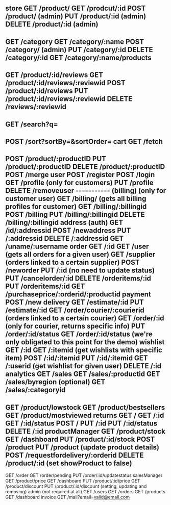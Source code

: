  store
  GET /product/
  GET /prodcut/:id
  POST /product/ (admin)
  PUT /product/:id (admin)
  DELETE /product/:id (admin)
  ----------
  GET /category
  GET /category/:name
  POST /category/ (admin)
  PUT /category/:id
  DELETE /category/:id
  GET /category/:name/products
  -----------
  GET /product/:id/reviews
  GET /product/:id/reviews/:reviewid
  POST /product/:id/reviews
  PUT /product/:id/reviews/:reviewid
  DELETE /reviews/:reviewid
  -----
  GET /search?q=
  -----
  POST /sort?sortBy=&sortOrder=
cart
  GET /fetch
  -----------
  POST /product/:productID
  PUT /product/:productID
  DELETE /product/:productID
  POST /merge
user
  POST /register
  POST /login 
  GET /profile (only for customers)
  PUT /profile
  DELETE /removeuser
  ----------- (billing) (only for customer user)
  GET /billing/ (gets all billing profiles for customer)
  GET /billing/:billingid
  POST /billing
  PUT /billing/:billingid
  DELETE /billing/:billingid
address (auth)
  GET /id/:addressid
  POST /newaddress
  PUT /:addressid
  DELETE /:addressid
  GET /uname/:username
order
  GET /:id
  GET /user (gets all orders for a given user)
  GET /supplier (orders linked to a certain supplier)
  POST /neworder
  PUT /:id (no need to update status)
  PUT /cancelorder/:id
  DELETE /orderitems/:id
  PUT /orderitems/:id
  GET /purchaseprice/:orderid/:productid
payment
  POST /new
delivery
  GET /estimate/:id
  PUT /estimate/:id
  GET /order/courier/:courierid (orders linked to a certain courier)
  GET /order/:id (only for courier, returns specific info)
  PUT /order/:id/status
  GET /order/:id/status
(we're only obligated to this point for the demo)
wishlist
  GET /:id
  GET /:itemid (get wishlists with specific item)
  POST /:id/:itemid
  PUT /:id/:itemid
  GET /:userid (get wishlist for given user)
  DELETE /:id
analytics
  GET /sales
  GET /sales/:productid
  GET /sales/byregion (optional)
  GET /sales/:categoryid
  -----------
  GET /product/lowstock
  GET /product/bestsellers
  GET /product/mostviewed
returns
  GET /
  GET /:id
  GET /:id/status
  POST /
  PUT /:id
  PUT /:id/status
  DELETE /:id
productManager
  GET /product/stock
  GET /dashboard
  PUT /product/:id/stock
  POST /product
  PUT /product (update product details)
  POST /requestfordelivery/:orderid
  DELETE /product/:id (set showProduct to false)
  -----------
  GET /order
  GET /order/pending
  PUT /order/:id/updatestatus
salesManager
  GET /product/price
  GET /dashboard
  PUT /product/:id/price
  GET /product/discount
  PUT /product/:id/discount (setting, updating and removing)
admin (not required at all)
  GET /users
  GET /orders
  GET /products
  GET /dashboard
invoice
  GET /mail?email=valid@email.com
  
  
